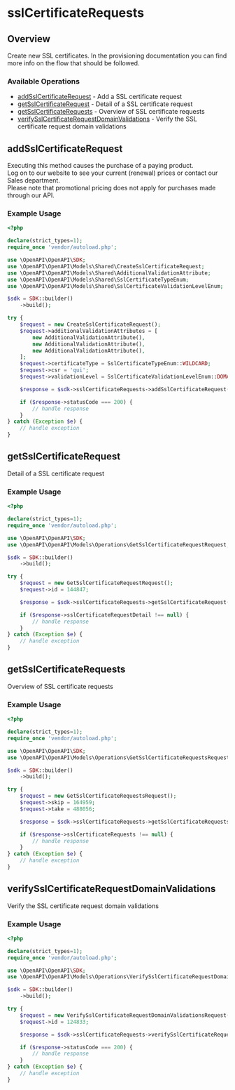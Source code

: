 # sslCertificateRequests

## Overview

Create new SSL certificates. In the provisioning documentation you can find more info on the flow that should be followed.

### Available Operations

* [addSslCertificateRequest](#addsslcertificaterequest) - Add a SSL certificate request
* [getSslCertificateRequest](#getsslcertificaterequest) - Detail of a SSL certificate request
* [getSslCertificateRequests](#getsslcertificaterequests) - Overview of SSL certificate requests
* [verifySslCertificateRequestDomainValidations](#verifysslcertificaterequestdomainvalidations) - Verify the SSL certificate request domain validations

## addSslCertificateRequest

Executing this method causes the purchase of a paying product.<br />
Log on to our website to see your current (renewal) prices or contact our Sales department.<br />
Please note that promotional pricing does not apply for purchases made through our API.

### Example Usage

```php
<?php

declare(strict_types=1);
require_once 'vendor/autoload.php';

use \OpenAPI\OpenAPI\SDK;
use \OpenAPI\OpenAPI\Models\Shared\CreateSslCertificateRequest;
use \OpenAPI\OpenAPI\Models\Shared\AdditionalValidationAttribute;
use \OpenAPI\OpenAPI\Models\Shared\SslCertificateTypeEnum;
use \OpenAPI\OpenAPI\Models\Shared\SslCertificateValidationLevelEnum;

$sdk = SDK::builder()
    ->build();

try {
    $request = new CreateSslCertificateRequest();
    $request->additionalValidationAttributes = [
        new AdditionalValidationAttribute(),
        new AdditionalValidationAttribute(),
        new AdditionalValidationAttribute(),
    ];
    $request->certificateType = SslCertificateTypeEnum::WILDCARD;
    $request->csr = 'qui';
    $request->validationLevel = SslCertificateValidationLevelEnum::DOMAIN_VALIDATED;

    $response = $sdk->sslCertificateRequests->addSslCertificateRequest($request);

    if ($response->statusCode === 200) {
        // handle response
    }
} catch (Exception $e) {
    // handle exception
}
```

## getSslCertificateRequest

Detail of a SSL certificate request

### Example Usage

```php
<?php

declare(strict_types=1);
require_once 'vendor/autoload.php';

use \OpenAPI\OpenAPI\SDK;
use \OpenAPI\OpenAPI\Models\Operations\GetSslCertificateRequestRequest;

$sdk = SDK::builder()
    ->build();

try {
    $request = new GetSslCertificateRequestRequest();
    $request->id = 144847;

    $response = $sdk->sslCertificateRequests->getSslCertificateRequest($request);

    if ($response->sslCertificateRequestDetail !== null) {
        // handle response
    }
} catch (Exception $e) {
    // handle exception
}
```

## getSslCertificateRequests

Overview of SSL certificate requests

### Example Usage

```php
<?php

declare(strict_types=1);
require_once 'vendor/autoload.php';

use \OpenAPI\OpenAPI\SDK;
use \OpenAPI\OpenAPI\Models\Operations\GetSslCertificateRequestsRequest;

$sdk = SDK::builder()
    ->build();

try {
    $request = new GetSslCertificateRequestsRequest();
    $request->skip = 164959;
    $request->take = 488056;

    $response = $sdk->sslCertificateRequests->getSslCertificateRequests($request);

    if ($response->sslCertificateRequests !== null) {
        // handle response
    }
} catch (Exception $e) {
    // handle exception
}
```

## verifySslCertificateRequestDomainValidations

Verify the SSL certificate request domain validations

### Example Usage

```php
<?php

declare(strict_types=1);
require_once 'vendor/autoload.php';

use \OpenAPI\OpenAPI\SDK;
use \OpenAPI\OpenAPI\Models\Operations\VerifySslCertificateRequestDomainValidationsRequest;

$sdk = SDK::builder()
    ->build();

try {
    $request = new VerifySslCertificateRequestDomainValidationsRequest();
    $request->id = 124833;

    $response = $sdk->sslCertificateRequests->verifySslCertificateRequestDomainValidations($request);

    if ($response->statusCode === 200) {
        // handle response
    }
} catch (Exception $e) {
    // handle exception
}
```

